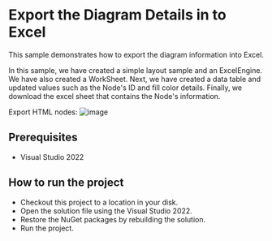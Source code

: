 # Export the Diagram Details in to Excel

This sample demonstrates how to export the diagram information into Excel.


In this sample, we have created a simple layout sample and an ExcelEngine. We have also created a WorkSheet. Next, we have created a data table and updated values such as the Node's ID and fill color details. Finally, we download the excel sheet that contains the Node's information.


Export HTML nodes:
![image](https://github.com/essential-studio/ej2-blazor-source/assets/77827252/76e3d3b8-56a4-4889-98d6-5f469f21d393)



## Prerequisites

* Visual Studio 2022

## How to run the project

* Checkout this project to a location in your disk.
* Open the solution file using the Visual Studio 2022.
* Restore the NuGet packages by rebuilding the solution.
* Run the project.